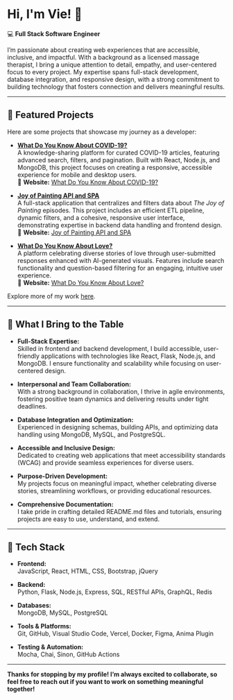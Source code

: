 # Hi, I'm Vie! 👋  

💻 **Full Stack Software Engineer**  

I’m passionate about creating web experiences that are accessible, inclusive, and impactful. With a background as a licensed massage therapist, I bring a unique attention to detail, empathy, and user-centered focus to every project. My expertise spans full-stack development, database integration, and responsive design, with a strong commitment to building technology that fosters connection and delivers meaningful results.  

---

## 🌟 Featured Projects  

Here are some projects that showcase my journey as a developer:  

- **[What Do You Know About COVID-19?](https://github.com/ThatsVie/What-do-you-know-about-COVID-19)**  
  A knowledge-sharing platform for curated COVID-19 articles, featuring advanced search, filters, and pagination. Built with React, Node.js, and MongoDB, this project focuses on creating a responsive, accessible experience for mobile and desktop users.  
  🔗 **Website:** [What Do You Know About COVID-19?](https://www.whatdoyouknowaboutcovid19.com/)  

- **[Joy of Painting API and SPA](https://github.com/ThatsVie/atlas-the-joy-of-painting-api)**  
  A full-stack application that centralizes and filters data about *The Joy of Painting* episodes. This project includes an efficient ETL pipeline, dynamic filters, and a cohesive, responsive user interface, demonstrating expertise in backend data handling and frontend design.  
  🔗 **Website:** [Joy of Painting API and SPA](https://atlas-the-joy-of-painting-api-whkc.vercel.app/)  

- **[What Do You Know About Love?](https://github.com/ThatsVie/What-do-you-know-about-love)**  
  A platform celebrating diverse stories of love through user-submitted responses enhanced with AI-generated visuals. Features include search functionality and question-based filtering for an engaging, intuitive user experience.  
  🔗 **Website:** [What Do You Know About Love?](https://www.whatdoyouknowaboutlove.com)  


Explore more of my work [here](https://github.com/ThatsVie?tab=repositories).  

---

## 🎨 What I Bring to the Table  

- **Full-Stack Expertise:**  
  Skilled in frontend and backend development, I build accessible, user-friendly applications with technologies like React, Flask, Node.js, and MongoDB. I ensure functionality and scalability while focusing on user-centered design.  

- **Interpersonal and Team Collaboration:**  
  With a strong background in collaboration, I thrive in agile environments, fostering positive team dynamics and delivering results under tight deadlines.  

- **Database Integration and Optimization:**  
  Experienced in designing schemas, building APIs, and optimizing data handling using MongoDB, MySQL, and PostgreSQL.  

- **Accessible and Inclusive Design:**  
  Dedicated to creating web applications that meet accessibility standards (WCAG) and provide seamless experiences for diverse users.  

- **Purpose-Driven Development:**  
  My projects focus on meaningful impact, whether celebrating diverse stories, streamlining workflows, or providing educational resources.  

- **Comprehensive Documentation:**  
  I take pride in crafting detailed README.md files and tutorials, ensuring projects are easy to use, understand, and extend.  

---

## 🚀 Tech Stack  

- **Frontend:**  
  JavaScript, React, HTML, CSS, Bootstrap, jQuery  

- **Backend:**  
  Python, Flask, Node.js, Express, SQL, RESTful APIs, GraphQL, Redis  

- **Databases:**  
  MongoDB, MySQL, PostgreSQL  

- **Tools & Platforms:**  
  Git, GitHub, Visual Studio Code, Vercel, Docker, Figma, Anima Plugin  

- **Testing & Automation:**  
  Mocha, Chai, Sinon, GitHub Actions  

---

**Thanks for stopping by my profile! I’m always excited to collaborate, so feel free to reach out if you want to work on something meaningful together!**
